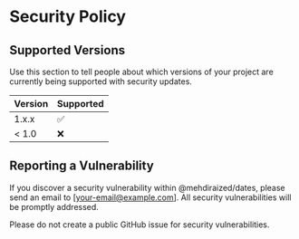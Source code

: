 # Security Policy

## Supported Versions

Use this section to tell people about which versions of your project are currently being supported with security updates.

| Version | Supported          |
| ------- | ------------------ |
| 1.x.x   | :white_check_mark: |
| < 1.0   | :x:                |

## Reporting a Vulnerability

If you discover a security vulnerability within @mehdiraized/dates, please send an email to [your-email@example.com]. All security vulnerabilities will be promptly addressed.

Please do not create a public GitHub issue for security vulnerabilities.
